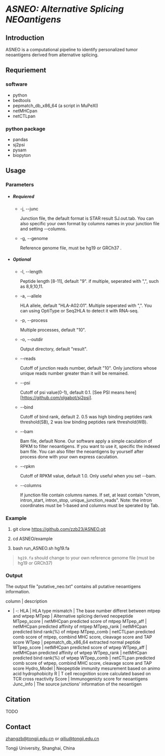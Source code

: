 # _ASNEO: Alternative Splicing NEOantigens_

## Introduction
ASNEO is a computational pipeline to identify personalized tumor neoantigens derived from alternative splicing.

## Requriement
### software
* python
* bedtools
* pepmatch_db_x86_64 (a script in MuPeXI)
* netMHCpan
* netCTLpan

### python package
* pandas
* sj2psi
* pysam
* biopyton

## Usage

### Parameters

* ##### Requiered

  * -j, --junc

	Junction file, the default format is STAR result SJ.out.tab.  You can also specific your own format by columns names in your junction file and setting --columns. 

  * -g, --genome

	Reference genome file, must be hg19 or GRCh37 .

* ##### Optional

  * -l, --length

	Peptide length [8-11], default "9". if multiple, seperated with ",", such as 8,9,10,11.

  * -a, --allele

	HLA allele, default "HLA-A02:01". Multiple seperated with ",". You can using OptiType or Seq2HLA to detect it with RNA-seq.

  * -p, --process

	Multiple processes, default "10".

  * -o, --outdir

	Output directory, default "result".

  * --reads

	Cutoff of junction reads number, default "10". Only junctions whose unique reads number greater than it will be remained.

  * --psi

	Cutoff of psi value(0-1), default 0.1.  [See PSI means here][https://github.com/olgabot/sj2psi].

  * --bind

	Cutoff of bind rank,  default 2. 0.5 was high binding peptides rank threshold(SB), 2 was low binding peptides rank threshold(WB).

  * --bam

	Bam file, default None. Our software apply a simple caculation of RPKM to filter neoantigens. If you want to use it, specific the indexed bam file. You can also filter the neoantigens by yourself after process done with your own express caculation. 

  * --rpkm

	Cutoff of RPKM value, default 1.0. Only useful when you set --bam.

  * --columns

	If junction file contain columns names. If set, at least contain "chrom, intron_start, intron_stop, unique_junction_reads". Note: the intron coordinates must be 1-based and columns must be sperated by Tab.


### Example

1. git clone https://github.com/zzb23/ASNEO.git

2. cd ASNEO/example

3. bash run_ASNEO.sh hg19.fa
> `hg19.fa` should change to your own reference genome file (must be hg19 or GRCh37)

### Output

The output file "putative_neo.txt" contains all putative neoantigens information.

column | description
- | -: 
HLA | HLA type
mismatch | The base number differet between mtpep and wtpep 
MTpep | Alternative splicing derived neopeptide
MTpep_score | netMHCpan predicted score of mtpep
MTpep_aff | netMHCpan predicted affinity of mtpep
MTpep_rank | netMHCpan predicted bind rank(%) of mtpep
MTpep_comb | netCTLpan predicted comb score of mtpep, combind MHC score, cleavage score and TAP score
WTpep | pepmatch_db_x86_64 extracted normal peptide
WTpep_score |  netMHCpan predicted score of wtpep
WTpep_aff | netMHCpan predicted affinity of wtpep
WTpep_rank | netMHCpan predicted bind rank(%) of wtpep
WTpep_comb | netCTLpan predicted comb score of wtpep, combind MHC score, cleavage score and TAP score
Hydro_Model | Neopeptide immunity mesurement based on animo acid hydrophobicity
R | T cell recognition score calculated based on TCR cross reactivity
Score | Immunogenicty score for neoantigens
Junc_info | The source junctions' information of the neoantigen


## Citation
TODO

## Contact
zhangzb@tongji.edu.cn or qiliu@tongji.edu.cn

Tongji University, Shanghai, China
